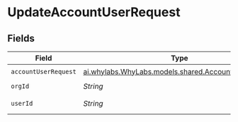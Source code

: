 # UpdateAccountUserRequest


## Fields

| Field                                                                                            | Type                                                                                             | Required                                                                                         | Description                                                                                      | Example                                                                                          |
| ------------------------------------------------------------------------------------------------ | ------------------------------------------------------------------------------------------------ | ------------------------------------------------------------------------------------------------ | ------------------------------------------------------------------------------------------------ | ------------------------------------------------------------------------------------------------ |
| `accountUserRequest`                                                                             | [ai.whylabs.WhyLabs.models.shared.AccountUserRequest](../../models/shared/AccountUserRequest.md) | :heavy_check_mark:                                                                               | N/A                                                                                              |                                                                                                  |
| `orgId`                                                                                          | *String*                                                                                         | :heavy_check_mark:                                                                               | N/A                                                                                              | org-123                                                                                          |
| `userId`                                                                                         | *String*                                                                                         | :heavy_check_mark:                                                                               | N/A                                                                                              | user-123                                                                                         |